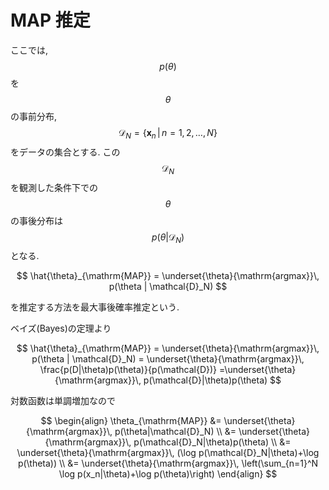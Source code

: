 # MAP 推定

ここでは, $$p(\theta)$$ を $$\theta$$ の事前分布, $$\mathcal{D}_N=\{\boldsymbol{x}_n\, |\, n=1,2,\dots,N\}$$ をデータの集合とする. この $$\mathcal{D}_N$$ を観測した条件下での $$\theta$$ の事後分布は $$p(\theta|\mathcal{D}_N)$$ となる.

$$
\hat{\theta}_{\mathrm{MAP}} = \underset{\theta}{\mathrm{argmax}}\, p(\theta | \mathcal{D}_N)
$$

を推定する方法を最大事後確率推定という.

ベイズ(Bayes)の定理より

$$
\hat{\theta}_{\mathrm{MAP}} = \underset{\theta}{\mathrm{argmax}}\, p(\theta | \mathcal{D}_N) = \underset{\theta}{\mathrm{argmax}}\, \frac{p(D|\theta)p(\theta)}{p(\mathcal{D})}
=\underset{\theta}{\mathrm{argmax}}\, p(\mathcal{D}|\theta)p(\theta)
$$

対数函数は単調増加なので

$$
\begin{align}
\theta_{\mathrm{MAP}}
&=
\underset{\theta}{\mathrm{argmax}}\, p(\theta|\mathcal{D}_N) \\
&=
\underset{\theta}{\mathrm{argmax}}\,
p(\mathcal{D}_N|\theta)p(\theta) \\
&=
\underset{\theta}{\mathrm{argmax}}\,
(\log p(\mathcal{D}_N|\theta)+\log p(\theta)) \\
&=
\underset{\theta}{\mathrm{argmax}}\,
\left(\sum_{n=1}^N \log p(x_n|\theta)+\log p(\theta)\right)
\end{align}
$$
